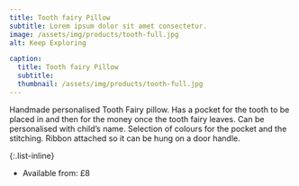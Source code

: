 ```yaml
---
title: Tooth fairy Pillow
subtitle: Lorem ipsum dolor sit amet consectetur.
image: /assets/img/products/tooth-full.jpg
alt: Keep Exploring

caption:
  title: Tooth fairy Pillow
  subtitle: 
  thumbnail: /assets/img/products/tooth-full.jpg
---
```

Handmade personalised Tooth Fairy pillow. Has a pocket for the tooth to be placed in and then for the money once the tooth fairy leaves. Can be personalised with child’s name. Selection of colours for the pocket and the stitching. Ribbon attached so it can be hung on a door handle.

{:.list-inline}
- Available from: £8

